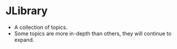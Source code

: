 # JLibrary
- A collection of topics.
- Some topics are more in-depth than others, they will continue to expand.

